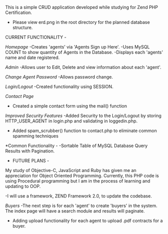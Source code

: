 This is a simple CRUD application developed while studying for Zend PHP Certification. 

* Please view erd.png in the root directory for the planned database structure. 

CURRENT FUNCTIONALITY - 

*Homepage*
-Creates 'agents' via 'Agents Sign up Here'.
-Uses MySQL COUNT to show quantity of Agents in the Database. 
-Displays each 'agents' name and date registered.

*Admin*
-Allows user to Edit, Delete and view information about each 'agent'.

*Change Agent Password*
-Allows password change.

*Login/Logout*
-Created functionality using SESSION.

*Contact Page*
- Created a simple contact form using the mail() function

*Improved Security Features*
-Added Security to the Login/Logout by storing HTTP_USER_AGENT in login.php and validating in loggedin.php.
- Added spam_scrubber() function to contact.php to eliminate common spamming techniques



*Common Functionality -
-Sortable Table of MySQL Database Query Results with Pagination.


- FUTURE PLANS - 

My study of Objective-C, JavaScript and Ruby has given me an appreciation for Object Oriented Programming. Currently, this PHP code is using Procedural programming but I am in the process of learning and updating to OOP.

-I will use a framework, ZEND Framework 2.0, to update the codebase.

*Buyers*
-The next step is for each 'agent' to create 'buyers' in the system. The index page will have a search module and results will paginate.

* Adding upload functionality for each agent to upload .pdf contracts for a buyer.



